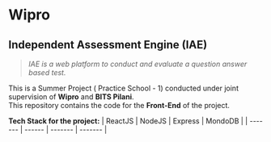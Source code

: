 # Wipro
## Independent Assessment Engine (IAE)

> _IAE is a web platform to conduct and evaluate a question answer based test._

This is a Summer Project ( Practice School - 1) conducted under joint supervision of **Wipro** and **BITS Pilani**.  
This repository contains the code for the **Front-End** of the project.

**Tech Stack for the project:**
| ReactJS | NodeJS | Express | MondoDB |
| ------- | ------ | ------- | ------- |
